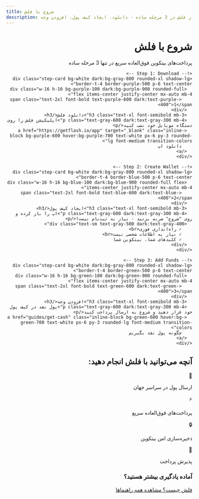 ```yaml
---
title: شروع با فلش
description: شروع استفاده از فلش در 3 مرحله ساده - دانلود، ایجاد کیف پول، افزودن وجه
---
```


<div class="get-started-container max-w-4xl mx-auto px-6 py-8" dir="rtl">
  <!-- Hero section -->
  <div class="text-center mb-12">
    <h1 class="text-3xl font-bold mb-4 text-purple-600 dark:text-purple-400">شروع با فلش</h1>
    <p class="text-lg text-gray-600 dark:text-gray-300 max-w-2xl mx-auto">پرداخت‌های بیتکوین فوق‌العاده سریع در تنها 3 مرحله ساده</p>
  </div>
  
  <!-- 3 Steps -->
  <div class="grid grid-cols-1 md:grid-cols-3 gap-8 mb-12">
    
    <!-- Step 1: Download -->
    <div class="step-card bg-white dark:bg-gray-800 rounded-xl shadow-lg border-t-4 border-purple-500 p-6 text-center">
      <div class="w-16 h-16 bg-purple-100 dark:bg-purple-900 rounded-full flex items-center justify-center mx-auto mb-4">
        <span class="text-2xl font-bold text-purple-600 dark:text-purple-400">1</span>
      </div>
      <h3 class="text-xl font-semibold mb-3">دانلود فلش</h3>
      <p class="text-gray-600 dark:text-gray-300 mb-4">اپلیکیشن فلش را روی دستگاه موبایل خود نصب کنید</p>
      <a href="https://getflash.io/app" target="_blank" class="inline-block bg-purple-600 hover:bg-purple-700 text-white px-6 py-3 rounded-lg font-medium transition-colors">
        دانلود اپ
      </a>
    </div>
    
    <!-- Step 2: Create Wallet -->
    <div class="step-card bg-white dark:bg-gray-800 rounded-xl shadow-lg border-t-4 border-blue-500 p-6 text-center">
      <div class="w-16 h-16 bg-blue-100 dark:bg-blue-900 rounded-full flex items-center justify-center mx-auto mb-4">
        <span class="text-2xl font-bold text-blue-600 dark:text-blue-400">2</span>
      </div>
      <h3 class="text-xl font-semibold mb-3">ایجاد کیف پول</h3>
      <p class="text-gray-600 dark:text-gray-300 mb-4">اپ را باز کرده و روی "شروع" ضربه بزنید - نیاز به ثبت‌نام نیست!</p>
      <div class="text-sm text-gray-500 dark:text-gray-400">
        ✓ راه‌اندازی فوری<br>
        ✓ نیاز به اطلاعات شخصی نیست<br>
        ✓ کلیدهای شما، بیتکوین شما
      </div>
    </div>
    
    <!-- Step 3: Add Funds -->
    <div class="step-card bg-white dark:bg-gray-800 rounded-xl shadow-lg border-t-4 border-green-500 p-6 text-center">
      <div class="w-16 h-16 bg-green-100 dark:bg-green-900 rounded-full flex items-center justify-center mx-auto mb-4">
        <span class="text-2xl font-bold text-green-600 dark:text-green-400">3</span>
      </div>
      <h3 class="text-xl font-semibold mb-3">افزودن وجه</h3>
      <p class="text-gray-600 dark:text-gray-300 mb-4">پول نقد در کیف پول خود قرار دهید و شروع به ارسال پرداخت کنید</p>
      <a href="guides/get-cash" class="inline-block bg-green-600 hover:bg-green-700 text-white px-6 py-3 rounded-lg font-medium transition-colors">
        چگونه پول نقد بگیریم
      </a>
    </div>
    
  </div>
  
  <!-- Features -->
  <div class="bg-gray-50 dark:bg-gray-800 rounded-xl p-6 mb-8">
    <h2 class="text-xl font-semibold mb-4 text-center">آنچه می‌توانید با فلش انجام دهید:</h2>
    <div class="grid grid-cols-2 md:grid-cols-4 gap-4">
      <div class="text-center">
        <div class="text-2xl mb-2">💸</div>
        <p class="text-sm">ارسال پول در سراسر جهان</p>
      </div>
      <div class="text-center">
        <div class="text-2xl mb-2">⚡</div>
        <p class="text-sm">پرداخت‌های فوق‌العاده سریع</p>
      </div>
      <div class="text-center">
        <div class="text-2xl mb-2">🔒</div>
        <p class="text-sm">ذخیره‌سازی امن بیتکوین</p>
      </div>
      <div class="text-center">
        <div class="text-2xl mb-2">🏪</div>
        <p class="text-sm">پذیرش پرداخت</p>
      </div>
    </div>
  </div>
  
  <!-- Next Steps -->
  <div class="text-center">
    <h3 class="text-lg font-semibold mb-4">آماده یادگیری بیشتر هستید؟</h3>
    <div class="space-x-4 space-x-reverse">
      <a href="what-is-flash" class="inline-block bg-purple-600 hover:bg-purple-700 text-white px-6 py-2 rounded-lg font-medium transition-colors">
        فلش چیست؟
      </a>
      <a href="user-guides" class="inline-block border border-purple-600 text-purple-600 hover:bg-purple-50 dark:hover:bg-purple-900 px-6 py-2 rounded-lg font-medium transition-colors">
        مشاهده همه راهنماها
      </a>
    </div>
  </div>
  
</div>